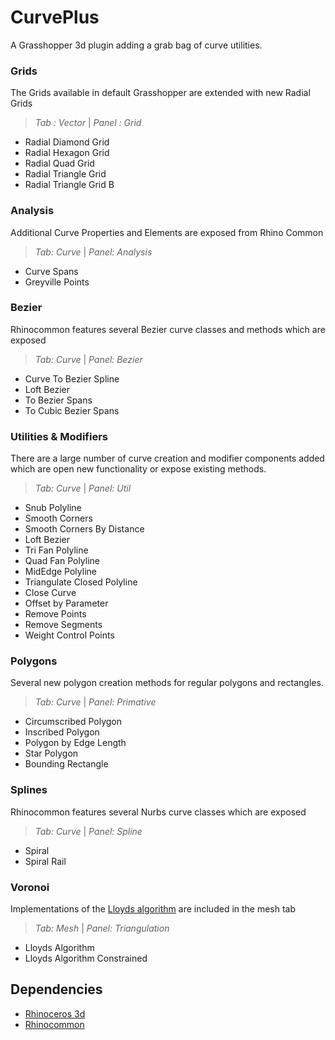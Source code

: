 # CurvePlus
A Grasshopper 3d plugin adding a grab bag of curve utilities.


### Grids
The Grids available in default Grasshopper are extended with new Radial Grids
> *Tab : Vector* | *Panel : Grid*
 - Radial Diamond Grid
 - Radial Hexagon Grid
 - Radial Quad Grid
 - Radial Triangle Grid
 - Radial Triangle Grid B

### Analysis
Additional Curve Properties and Elements are exposed from Rhino Common
> *Tab: Curve* | *Panel: Analysis*
 - Curve Spans
 - Greyville Points

### Bezier
Rhinocommon features several Bezier curve classes and methods which are exposed
> *Tab: Curve* | *Panel: Bezier*
 - Curve To Bezier Spline
 - Loft Bezier
 - To Bezier Spans
 - To Cubic Bezier Spans

### Utilities & Modifiers
There are a large number of curve creation and modifier components added which are open new functionality or expose existing methods.
> *Tab: Curve* | *Panel: Util*
 - Snub Polyline
 - Smooth Corners
 - Smooth Corners By Distance
 - Loft Bezier
 - Tri Fan Polyline
 - Quad Fan Polyline
 - MidEdge Polyline
 - Triangulate Closed Polyline
 - Close Curve
 - Offset by Parameter
 - Remove Points
 - Remove Segments
 - Weight Control Points

### Polygons
Several new polygon creation methods for regular polygons and rectangles.
> *Tab: Curve* | *Panel: Primative*
 - Circumscribed Polygon
 - Inscribed Polygon
 - Polygon by Edge Length
 - Star Polygon
 - Bounding Rectangle

### Splines
Rhinocommon features several Nurbs curve classes which are exposed
> *Tab: Curve* | *Panel: Spline*
 - Spiral
 - Spiral Rail

### Voronoi
Implementations of the [Lloyds algorithm](https://en.wikipedia.org/wiki/Lloyd%27s_algorithm/) are included in the mesh tab
> *Tab: Mesh* | *Panel: Triangulation*
 - Lloyds Algorithm
 - Lloyds Algorithm Constrained

## Dependencies
 - [Rhinoceros 3d](https://www.rhino3d.com/)
 - [Rhinocommon](https://www.nuget.org/packages/RhinoCommon/5.12.50810.13095)
